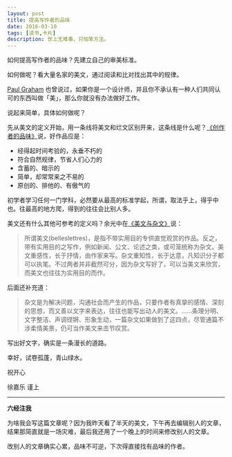 ```yaml
---
layout: post
title: 提高写作者的品味
date: 2016-03-10
tags: [读书,卡片]
description: 世上无难事，只怕笨方法。
---
```



如何提高写作者的品味？先建立自己的审美标准。

如何做呢？看大量名家的美文，通过阅读和比对找出其中的规律。

[Paul Graham](http://article.yeeyan.org/view/159737/176997) 也曾说过，如果你是一个设计师，并且你不承认有一种人们共同认可的东西叫做「美」，那么你就没有办法做好工作。

说起来简单，具体如何做呢？

先从美文的定义开始，用一条线将美文和烂文区别开来，这条线是什么呢？[《创作者的品味》](http://chuansong.me/n/2472667)说，好作品应是：

- 经得起时间考验的，永垂不朽的
- 符合自然规律，节省人们心力的
- 含蓄的、暗示的
- 简单，却常常来之不易的
- 原创的、排他的、有傲气的

初学者学习任何一门学科，必然要从最高的标准学起，所谓，取法乎上，得乎中也。往最高的地方爬，得到的往往会比别人多。

美文还有什么其他可参考的定义吗？余光中在[《美文与杂文》](http://www.jianshu.com/p/b25e0f29b56d)说：

>所谓美文(belleslettres)，是指不带实用目的专供直觉观赏的作品。反之，带有实用目的之写作，例如新闻、公文、论述之类，或可笼统称为杂文。美文重感性，长于抒情，由作家来写。杂文重知性，长于达意，凡知识分子都可以执笔。不过两者并非截然可分，因为杂文写好了，可以当美文来欣赏，而美文也往往为实用目的而作。

后面还补充道：

>杂文是为解决问题，沟通社会而产生的作品，只要作者有真挚的感情、深刻的思想，而又善以文字来表达，往往也能写出动人的美文。……条理分明、文字整洁、声调铿锵、形象生动，一篇杂文如果做到了这四点，尽管通篇不涉柔情美景，仍可当作美文来击节叹赏。

写出好文字，确实是一条漫长的道路。

幸好，试卷孤蓬，青山绿水。

祝开心

徐嘉乐 谨上

----

**六经注我**

为啥我会写这篇文章呢？因为我昨天看了半天的美文，下午再去编辑别人的文章，结果那简直就是一场灾难，最后我还用了一个晚上的时间来修改别人的文章。

改别人的文章确实心累，品味不可逆，下次得直接找有品味的作者。




